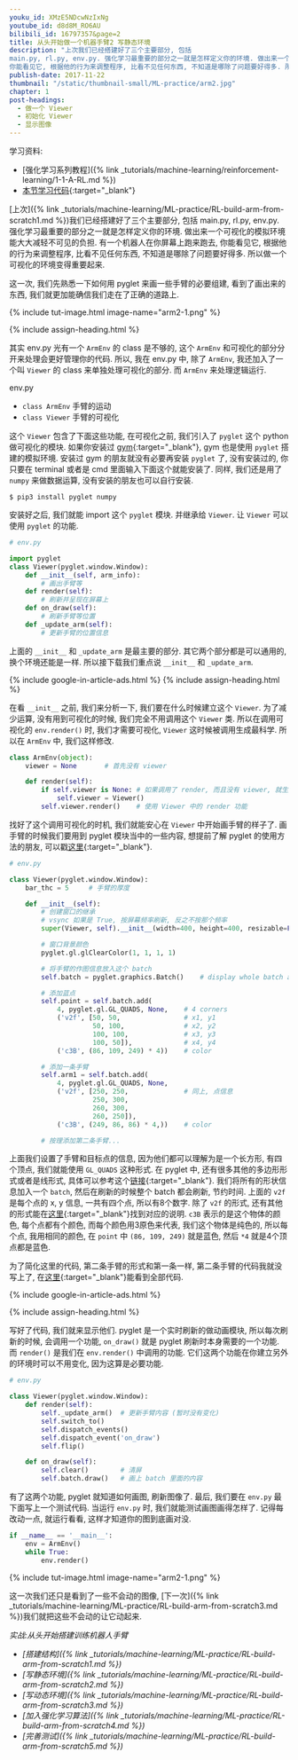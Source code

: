 ```yaml
---
youku_id: XMzE5NDcwNzIxNg
youtube_id: d8d8M_RO6AU
bilibili_id: 16797357&page=2
title: 从头开始做一个机器手臂2 写静态环境
description: "上次我们已经搭建好了三个主要部分, 包括
main.py, rl.py, env.py. 强化学习最重要的部分之一就是怎样定义你的环境. 做出来一个可视化的模拟环境能大大减轻不可见的负担. 有一个机器人在你屏幕上跑来跑去,
你能看见它, 根据他的行为来调整程序, 比看不见任何东西, 不知道是哪除了问题要好得多. 所以做一个可视化的环境变得重要起来. "
publish-date: 2017-11-22
thumbnail: "/static/thumbnail-small/ML-practice/arm2.jpg"
chapter: 1
post-headings:
  - 做一个 Viewer
  - 初始化 Viewer
  - 显示图像
---
```


学习资料:
  * [强化学习系列教程]({% link _tutorials/machine-learning/reinforcement-learning/1-1-A-RL.md %})
  * [本节学习代码](https://github.com/unitytutorial/train-robot-arm-from-scratch/tree/master/part2){:target="_blank"}


[上次]({% link _tutorials/machine-learning/ML-practice/RL-build-arm-from-scratch1.md %})我们已经搭建好了三个主要部分, 包括
main.py, rl.py, env.py. 强化学习最重要的部分之一就是怎样定义你的环境. 做出来一个可视化的模拟环境能大大减轻不可见的负担. 有一个机器人在你屏幕上跑来跑去,
你能看见它, 根据他的行为来调整程序, 比看不见任何东西, 不知道是哪除了问题要好得多. 所以做一个可视化的环境变得重要起来.

这一次, 我们先熟悉一下如何用 pyglet 来画一些手臂的必要组建, 看到了画出来的东西, 我们就更加能确信我们走在了正确的道路上.

{% include tut-image.html image-name="arm2-1.png" %}


{% include assign-heading.html %}

其实 env.py 光有一个 `ArmEnv` 的 class 是不够的, 这个 `ArmEnv` 和可视化的部分分开来处理会更好管理你的代码.
所以, 我在 env.py 中, 除了 `ArmEnv`, 我还加入了一个叫 `Viewer` 的 class 来单独处理可视化的部分. 而 `ArmEnv` 来处理逻辑运行.

env.py
* `class ArmEnv` 手臂的运动
* `class Viewer` 手臂的可视化

这个 `Viewer` 包含了下面这些功能, 在可视化之前, 我们引入了 `pyglet` 这个 python 做可视化的模块.
如果你安装过 [gym](https://gym.openai.com/docs/){:target="_blank"}, gym 也是使用 `pyglet` 搭建的模拟环境.
安装过 gym 的朋友就没有必要再安装 `pyglet` 了, 没有安装过的, 你只要在 terminal 或者是 cmd 里面输入下面这个就能安装了.
同样, 我们还是用了 `numpy` 来做数据运算, 没有安装的朋友也可以自行安装.

```shell
$ pip3 install pyglet numpy
```

安装好之后, 我们就能 import 这个 `pyglet` 模块. 并继承给 `Viewer`. 让 `Viewer` 可以使用 `pyglet` 的功能.

```python
# env.py

import pyglet
class Viewer(pyglet.window.Window):
    def __init__(self, arm_info):
        # 画出手臂等
    def render(self):
        # 刷新并呈现在屏幕上
    def on_draw(self):
        # 刷新手臂等位置
    def _update_arm(self):
        # 更新手臂的位置信息
```

上面的 `__init__` 和 `_update_arm` 是最主要的部分. 其它两个部分都是可以通用的, 换个环境还能是一样. 所以接下载我们重点说 `__init__` 和 `_update_arm`.









{% include google-in-article-ads.html %}
{% include assign-heading.html %}

在看 `__init__` 之前, 我们来分析一下, 我们要在什么时候建立这个 `Viewer`. 为了减少运算, 没有用到可视化的时候, 我们完全不用调用这个 `Viewer` 类.
所以在调用可视化的 `env.render()` 时, 我们才需要可视化, `Viewer` 这时候被调用生成最科学. 所以在 `ArmEnv` 中, 我们这样修改.

```python
class ArmEnv(object):
    viewer = None       # 首先没有 viewer

    def render(self):
        if self.viewer is None: # 如果调用了 render, 而且没有 viewer, 就生成一个
            self.viewer = Viewer()
        self.viewer.render()    # 使用 Viewer 中的 render 功能
```

找好了这个调用可视化的时机, 我们就能安心在 `Viewer` 中开始画手臂的样子了.
画手臂的时候我们要用到 pyglet 模块当中的一些内容, 想提前了解 pyglet 的使用方法的朋友, 可以戳[这里](https://pyglet.readthedocs.io/en/pyglet-1.3-maintenance/#){:target="_blank"}.

```python
# env.py

class Viewer(pyglet.window.Window):
    bar_thc = 5     # 手臂的厚度

    def __init__(self):
        # 创建窗口的继承
        # vsync 如果是 True, 按屏幕频率刷新, 反之不按那个频率
        super(Viewer, self).__init__(width=400, height=400, resizable=False, caption='Arm', vsync=False)

        # 窗口背景颜色
        pyglet.gl.glClearColor(1, 1, 1, 1)

        # 将手臂的作图信息放入这个 batch
        self.batch = pyglet.graphics.Batch()    # display whole batch at once

        # 添加蓝点
        self.point = self.batch.add(
            4, pyglet.gl.GL_QUADS, None,    # 4 corners
            ('v2f', [50, 50,                # x1, y1
                     50, 100,               # x2, y2
                     100, 100,              # x3, y3
                     100, 50]),             # x4, y4
            ('c3B', (86, 109, 249) * 4))    # color

        # 添加一条手臂
        self.arm1 = self.batch.add(
            4, pyglet.gl.GL_QUADS, None,
            ('v2f', [250, 250,              # 同上, 点信息
                     250, 300,
                     260, 300,
                     260, 250]),
            ('c3B', (249, 86, 86) * 4,))    # color

        # 按理添加第二条手臂...
```

上面我们设置了手臂和目标点的信息, 因为他们都可以理解为是一个长方形, 有四个顶点, 我们就能使用 `GL_QUADS` 这种形式.
在 pyglet 中, 还有很多其他的多边形形式或者是线形式, 具体可以参考这个[链接](https://pyglet.readthedocs.io/en/pyglet-1.3-maintenance/programming_guide/graphics.html){:target="_blank"}.
我们将所有的形状信息加入一个 `batch`, 然后在刷新的时候整个 batch 都会刷新, 节约时间. 上面的 `v2f` 是每个点的 x, y 信息, 一共有四个点, 所以有8个数字.
除了 `v2f` 的形式, 还有其他的形式能在[这里](https://pyglet.readthedocs.io/en/pyglet-1.3-maintenance/programming_guide/graphics.html#vertex-attributes){:target="_blank"}找到对应的说明.
`c3B` 表示的是这个物体的颜色, 每个点都有个颜色, 而每个颜色用3原色来代表, 我们这个物体是纯色的, 所以每个点, 我用相同的颜色, 在 `point` 中 `(86, 109, 249)` 就是蓝色, 然后 `*4` 就是4个顶点都是蓝色.

为了简化这里的代码, 第二条手臂的形式和第一条一样, 第二条手臂的代码我就没写上了,
在[这里](https://github.com/unitytutorial/train-robot-arm-from-scratch/blob/master/part2/env.py){:target="_blank"}能看到全部代码.








{% include google-in-article-ads.html %}

{% include assign-heading.html %}

写好了代码, 我们就来显示他们. pyglet 是一个实时刷新的做动画模块, 所以每次刷新的时候, 会调用一个功能,
`on_draw()` 就是 pyglet 刷新时本身需要的一个功能. 而 `render()` 是我们在 `env.render()` 中调用的功能.
它们这两个功能在你建立另外的环境时可以不用变化, 因为这算是必要功能.

```python
# env.py

class Viewer(pyglet.window.Window):
    def render(self):
        self._update_arm()  # 更新手臂内容 (暂时没有变化)
        self.switch_to()
        self.dispatch_events()
        self.dispatch_event('on_draw')
        self.flip()

    def on_draw(self):
        self.clear()        # 清屏
        self.batch.draw()   # 画上 batch 里面的内容
```

有了这两个功能, pyglet 就知道如何画图, 刷新图像了. 最后, 我们要在 `env.py` 最下面写上一个测试代码.
当运行 `env.py` 时, 我们就能测试画图画得怎样了. 记得每改动一点, 就运行看看, 这样才知道你的图到底画对没.

```python
if __name__ == '__main__':
    env = ArmEnv()
    while True:
        env.render()
```

{% include tut-image.html image-name="arm2-1.png" %}

这一次我们还只是看到了一些不会动的图像, [下一次]({% link _tutorials/machine-learning/ML-practice/RL-build-arm-from-scratch3.md %})我们就把这些不会动的让它动起来.


*实战:从头开始搭建训练机器人手臂*

* *[搭建结构]({% link _tutorials/machine-learning/ML-practice/RL-build-arm-from-scratch1.md %})*
* *[写静态环境]({% link _tutorials/machine-learning/ML-practice/RL-build-arm-from-scratch2.md %})*
* *[写动态环境]({% link _tutorials/machine-learning/ML-practice/RL-build-arm-from-scratch3.md %})*
* *[加入强化学习算法]({% link _tutorials/machine-learning/ML-practice/RL-build-arm-from-scratch4.md %})*
* *[完善测试]({% link _tutorials/machine-learning/ML-practice/RL-build-arm-from-scratch5.md %})*